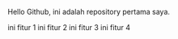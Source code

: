 Hello Github, ini adalah repository pertama saya.

ini fitur 1
ini fitur 2
ini fitur 3
ini fitur 4

